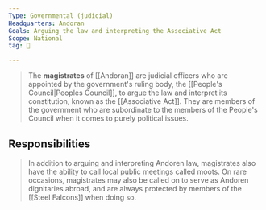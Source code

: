 ```yaml
---
Type: Governmental (judicial)
Headquarters: Andoran
Goals: Arguing the law and interpreting the Associative Act
Scope: National
tag: 👥

---
```


> The **magistrates** of [[Andoran]] are judicial officers who are appointed by the government's ruling body, the [[People's Council|Peoples Council]], to argue the law and interpret its constitution, known as the [[Associative Act]]. They are members of the government who are subordinate to the members of the People's Council when it comes to purely political issues.


## Responsibilities

> In addition to arguing and interpreting Andoren law, magistrates also have the ability to call local public meetings called moots. On rare occasions, magistrates may also be called on to serve as Andoren dignitaries abroad, and are always protected by members of the [[Steel Falcons]] when doing so.







